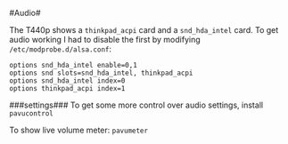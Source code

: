 #Audio#

The T440p shows a ```thinkpad_acpi``` card and a ```snd_hda_intel``` card. To get audio working I had to disable the first by modifying ```/etc/modprobe.d/alsa.conf```:
```
options snd_hda_intel enable=0,1
options snd slots=snd_hda_intel, thinkpad_acpi
options snd_hda_intel index=0
options thinkpad_acpi index=1
```

###settings###
To get some more control over audio settings, install ```pavucontrol```

To show live volume meter: ```pavumeter```
